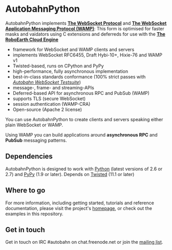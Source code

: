 AutobahnPython
==============

AutobahnPython implements **[The WebSocket Protocol](http://tools.ietf.org/html/rfc6455)** and **[The WebSocket Application Messaging Protocol (WAMP)](http://wamp.ws/)**:
This form is optimised for faster masks and vaidators using C extensions and deferreds for use with the **[The RoboEarth Cloud Engine](http://www.roboearth.org)**

* framework for WebSocket and WAMP clients and servers
* implements WebSocket RFC6455, Draft Hybi-10+, Hixie-76 and WAMP v1
* Twisted-based, runs on CPython and PyPy
* high-performance, fully asynchronous implementation
* best-in-class standards conformance (100% strict passes with *[Autobahn WebSocket Testsuite](http://autobahn.ws/testsuite)*)
* message-, frame- and streaming-APIs
* Deferred-based API for asynchronous RPC and PubSub (WAMP)
* supports TLS (secure WebSocket)
* session authentication (WAMP-CRA)
* Open-source (Apache 2 license)

You can use AutobahnPython to create clients and servers speaking either plain WebSocket or WAMP.

Using WAMP you can build applications around **asynchronous RPC** and **PubSub** messaging patterns.

Dependencies
------------

AutobahnPython is designed to work with [Python](http://www.python.org/) (latest versions of 2.6 or 2.7) and [PyPy](http://pypy.org/) (1.9 or later).
Depends on [Twisted](http://twistedmatrix.com) (11.1 or later) 

Where to go
-----------

For more information, including getting started, tutorials and reference documentation, please visit the project's [homepage](http://autobahn.ws/python), or check out the examples in this repository.


Get in touch
------------

Get in touch on IRC #autobahn on chat.freenode.net or join the [mailing list](http://groups.google.com/group/autobahnws).
